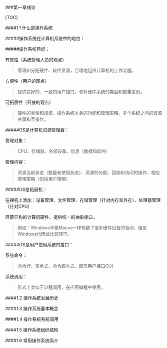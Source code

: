 ###第一章绪论

[TOC]

####1.1 什么是操作系统



#####操作系统在计算机系统中的地位：

#####操作系统目标：

有效性（系统管理人员的观点）
>管理和分配硬件、软件资源，合理地组织计算机的工作流程。

方便性（用户的观点）
>提供良好的、一致的用户接口，弥补硬件系统的类型和数量差别。

可拓展性（开放的观点）
>硬件的类型和规模、操作系统本身的功能和管理策略、多个系统之间的资源共享和互操作。

#####OS是计算机资源管理器：

管理对象：
>CPU、存储器、外部设备、信息（数据和软件）

管理内容：
>资源当前状态（数量和使用状态）、资源的分配、回收和访问的操作、相应管理策略（包括用户策略）

#####OS是拓展机：

在裸机上添加：设备管理、文件管理、存储管理（针对内存和外存）、处理器管理（针对CPU）

屏蔽异构的计算机硬件，提供统一的抽象接口。
>例如：Windows不像Macos一样预装了很多硬件设备的驱动，但是Windows也因此比较轻巧。

#####OS是用户使用系统的接口：

系统命令：
>命令行、菜单式、命令脚本式、图形用户接口GUI

系统调用：
>形式上类似于过程调用，在应用编程中使用。



####1.2 操作系统发展历史

####1.3 操作系统基本概念

####1.4 操作系统系统调用

####1.5 操作系统组织结构

####1.6 常用操作系统简介